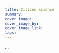 ```yaml
---
title: Citizen science
summary: 
cover_image: 
cover_image_by: 
cover_image_link: 
tags: 
---
```


...
